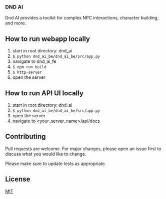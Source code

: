 ### DND AI

Dnd AI provides a toolkit for complex NPC interactions, character building, and more.

## How to run webapp locally

1. start in root directory: dnd_ai
2. `$ python dnd_ai_be/dnd_ai_be/src/app.py`
3. navigate to dnd_ai_fe 
4. `$ npm run build`
5. `$ http-server`
6. open the server

## How to run API UI locally

1. start in root directory: dnd_ai
2. `$ python dnd_ai_be/dnd_ai_be/src/app.py`
3. open the server
4. navigate to <your_server_name>/api/docs


<!-- ## Installation

Use the package manager [pip](https://pip.pypa.io/en/stable/) to install foobar.

```bash
pip install foobar
```

## Usage

```python
import foobar

# returns 'words'
foobar.pluralize('word')

# returns 'geese'
foobar.pluralize('goose')

# returns 'phenomenon'
foobar.singularize('phenomena')
``` -->

## Contributing

Pull requests are welcome. For major changes, please open an issue first
to discuss what you would like to change.

Please make sure to update tests as appropriate.

## License

[MIT](https://choosealicense.com/licenses/mit/)